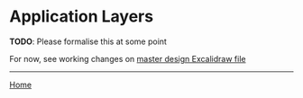 # Application Layers

**TODO**: Please formalise this at some point

For now, see working changes on [master design Excalidraw file](https://github.com/RMIT-Competition-Rocketry/GCS/blob/main/docs/assets/master-design.excalidraw)

---

[Home](../README.md)
